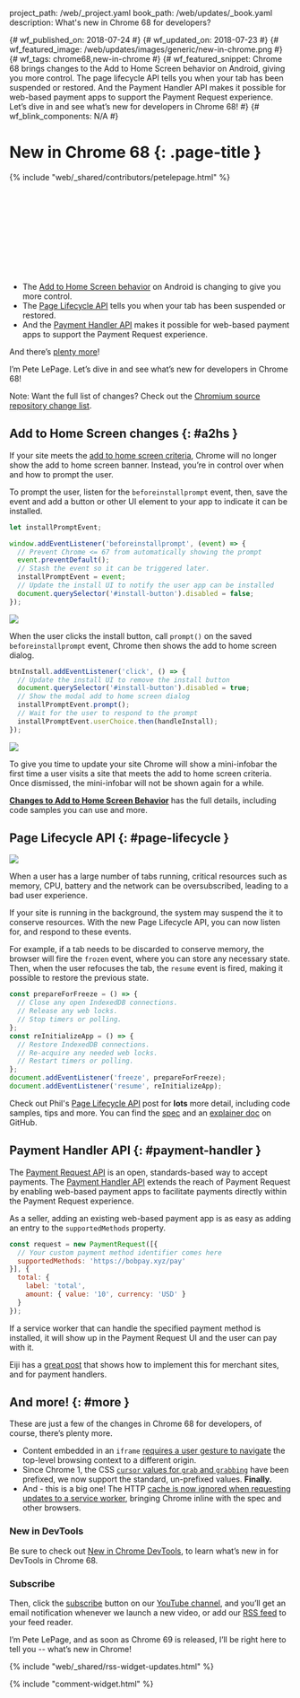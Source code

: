 project_path: /web/_project.yaml
book_path: /web/updates/_book.yaml
description: What's new in Chrome 68 for developers?

{# wf_published_on: 2018-07-24 #}
{# wf_updated_on: 2018-07-23 #}
{# wf_featured_image: /web/updates/images/generic/new-in-chrome.png #}
{# wf_tags: chrome68,new-in-chrome #}
{# wf_featured_snippet: Chrome 68 brings changes to the Add to Home Screen behavior on Android, giving you more control. The page lifecycle API tells you when your tab has been suspended or restored. And the Payment Handler API makes it possible for web-based payment apps to support the Payment Request experience. Let’s dive in and see what’s new for developers in Chrome 68! #}
{# wf_blink_components: N/A #}

# New in Chrome 68 {: .page-title }

{% include "web/_shared/contributors/petelepage.html" %}

<div class="clearfix"></div>

<div class="video-wrapper">
  <iframe class="devsite-embedded-youtube-video" data-video-id="jlbLRsAmKtw"
          data-autohide="1" data-showinfo="0" frameborder="0" allowfullscreen>
  </iframe>
</div>

* The [Add to Home Screen behavior](#a2hs) on Android is changing to give
  you more control.
* The [Page Lifecycle API](#page-lifecycle) tells you when your tab has been
  suspended or restored.
* And the [Payment Handler API](#payment-handler) makes it possible for
  web-based payment apps to support the Payment Request experience.

And there’s [plenty more](#more)!

I’m Pete LePage. Let’s dive in and see what’s new for developers in Chrome 68!

<div class="clearfix"></div>

Note: Want the full list of changes? Check out the
[Chromium source repository change list](https://chromium.googlesource.com/chromium/src/+log/67.0.3396.62..68.0.3440.74).


## Add to Home Screen changes {: #a2hs }

If your site meets the
[add to home screen criteria](/web/fundamentals/app-install-banners/#criteria),
Chrome will no longer show the add to home screen banner. Instead, you’re in
control over when and how to prompt the user.

To prompt the user, listen for the `beforeinstallprompt` event, then, save
the event and add a button or other UI element to your app to indicate it can
be installed.

```javascript
let installPromptEvent;

window.addEventListener('beforeinstallprompt', (event) => {
  // Prevent Chrome <= 67 from automatically showing the prompt
  event.preventDefault();
  // Stash the event so it can be triggered later.
  installPromptEvent = event;
  // Update the install UI to notify the user app can be installed
  document.querySelector('#install-button').disabled = false;
});
```

<img src="/web/updates/images/2018/06/a2hs-dialog-g.png" class="attempt-right">

When the user clicks the install button, call `prompt()` on the saved
`beforeinstallprompt` event, Chrome then shows the add to home screen dialog.

<div class="clearfix"></div>

```javascript
btnInstall.addEventListener('click', () => {
  // Update the install UI to remove the install button
  document.querySelector('#install-button').disabled = true;
  // Show the modal add to home screen dialog
  installPromptEvent.prompt();
  // Wait for the user to respond to the prompt
  installPromptEvent.userChoice.then(handleInstall);
});
```

<img src="/web/updates/images/2018/06/a2hs-infobar-g.png" class="attempt-right">

To give you time to update your site Chrome will show a mini-infobar the first
time a user visits a site that meets the add to home screen criteria. Once
dismissed, the mini-infobar will not be shown again for a while.

[**Changes to Add to Home Screen Behavior**](/web/updates/2018/06/a2hs-updates)
has the full details, including code samples you can use and more.


<div class="clearfix"></div>

## Page Lifecycle API {: #page-lifecycle }

<a href="/web/updates/images/2018/07/lifecycle-states.png">
  <img src="/web/updates/images/2018/07/lifecycle-states.png" class="attempt-right">
</a>

When a user has a large number of tabs running, critical resources such as
memory, CPU, battery and the network can be oversubscribed, leading to a
bad user experience.

If your site is running in the background, the system may suspend the it to
conserve resources. With the new Page Lifecycle API, you can now listen for,
and respond to these events.

For example, if a tab needs to be discarded to conserve memory, the browser
will fire the `frozen` event, where you can store any necessary state. Then,
when the user refocuses the tab, the `resume` event is fired, making it
possible to restore the previous state.

<div class="clearfix"></div>

```javascript
const prepareForFreeze = () => {
  // Close any open IndexedDB connections.
  // Release any web locks.
  // Stop timers or polling.
};
const reInitializeApp = () => {
  // Restore IndexedDB connections.
  // Re-acquire any needed web locks.
  // Restart timers or polling.
};
document.addEventListener('freeze', prepareForFreeze);
document.addEventListener('resume', reInitializeApp);
```

Check out Phil's [Page Lifecycle API](/web/updates/2018/07/page-lifecycle-api)
post for **lots** more detail, including code samples, tips and more.
You can find the [spec](https://wicg.github.io/page-lifecycle/spec.html) and an
[explainer doc](https://github.com/WICG/page-lifecycle) on GitHub.

<div class="clearfix"></div>


##  Payment Handler API {: #payment-handler }


The [Payment Request API](https://www.w3.org/TR/payment-request/) is an open,
standards-based way to accept payments. The
[Payment Handler API](https://www.w3.org/TR/payment-handler/) extends the
reach of Payment Request by enabling web-based payment apps to facilitate
payments directly within the Payment Request experience.

As a seller, adding an existing web-based payment app is as easy as adding an
entry to the `supportedMethods` property.

```javascript
const request = new PaymentRequest([{
  // Your custom payment method identifier comes here
  supportedMethods: 'https://bobpay.xyz/pay'
}], {
  total: {
    label: 'total',
    amount: { value: '10', currency: 'USD' }
  }
});
```

If a service worker that can handle the specified payment method is installed,
it will show up in the Payment Request UI and the user can pay with it.

Eiji has a [great post](/web/updates/2018/06/payment-handler-api) that shows
how to implement this for merchant sites, and for payment handlers.


## And more! {: #more }

These are just a few of the changes in Chrome 68 for developers, of course,
there’s plenty more.


* Content embedded in an `iframe`
  [requires a user gesture to navigate](https://www.chromestatus.com/feature/5629582019395584)
  the top-level browsing context to a different origin.
* Since Chrome 1, the CSS
  [`cursor` values for `grab` and `grabbing`](https://www.chromestatus.com/feature/5575087101050880)
  have been  prefixed, we now support the standard, un-prefixed values.
  **Finally.**
* And - this is a big one! The HTTP [cache is now ignored when requesting
  updates to a service worker](/web/updates/2018/06/fresher-sw), bringing
  Chrome inline with the spec and other browsers.


### New in DevTools

Be sure to check out [New in Chrome DevTools](/web/updates/2018/05/devtools), to
learn what’s new in for DevTools in Chrome 68.

### Subscribe

Then, click the [subscribe](https://goo.gl/6FP1a5) button on our
[YouTube channel](https://www.youtube.com/user/ChromeDevelopers/), and
you’ll get an email notification whenever we launch a new video, or add our
[RSS feed](/web/shows/rss.xml) to your feed reader.


I’m Pete LePage, and as soon as Chrome 69 is released, I’ll be right
here to tell you -- what’s new in Chrome!

{% include "web/_shared/rss-widget-updates.html" %}

{% include "comment-widget.html" %}
